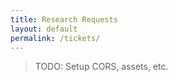 ```yaml
---
title: Research Requests
layout: default
permalink: /tickets/
---
```


> TODO: Setup CORS, assets, etc.

<script>
  var ajax = new XMLHttpRequest();
  ajax.open('GET', 'https://investigativedashboard.org/static/frontend/dist/assets/symbols.svg', true);
  ajax.send();
  ajax.onload = function(e) {
    if (this.status === 404) {
      return;
    }
    var div = document.createElement('div');
    div.innerHTML = ajax.responseText;
    document.body.insertBefore(div, document.body.childNodes[0]);
  };
</script>

<article class="page w-100 mid-gray">
  <div class="w-90 center">
    <div id="ember-app"></div>
  </div>
</article>

<script src="https://investigativedashboard.org/static/frontend/dist/assets/vendor.js"></script>
<script src="https://investigativedashboard.org/static/frontend/dist/assets/id.js"></script>
